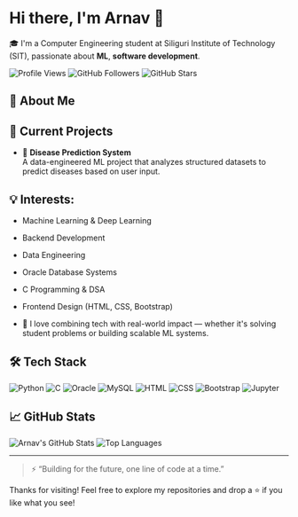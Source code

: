 # Hi there, I'm Arnav 👋

🎓 I'm a Computer Engineering student at Siliguri Institute of Technology (SIT), passionate about **ML**, **software development**.

![Profile Views](https://komarev.com/ghpvc/?username=ArnavBiswas&color=blue)
![GitHub Followers](https://img.shields.io/github/followers/ArnavBiswas?label=Followers&style=social)
![GitHub Stars](https://img.shields.io/github/stars/ArnavBiswas?affiliations=OWNER%2CCOLLABORATOR&style=social)

## 🚀 About Me

## 🧩 Current Projects

- 🦠 **Disease Prediction System**  
  A data-engineered ML project that analyzes structured datasets to predict diseases based on user input.


## 💡 Interests:

  - Machine Learning & Deep Learning
  - Backend Development
  - Data Engineering
  - Oracle Database Systems
  - C Programming & DSA
  - Frontend Design (HTML, CSS, Bootstrap)

- 🎯 I love combining tech with real-world impact — whether it's solving student problems or building scalable ML systems.

## 🛠️ Tech Stack

![Python](https://img.shields.io/badge/Python-3776AB?style=for-the-badge&logo=python&logoColor=white)
![C](https://img.shields.io/badge/C-00599C?style=for-the-badge&logo=c&logoColor=white)
![Oracle](https://img.shields.io/badge/Oracle-F80000?style=for-the-badge&logo=oracle&logoColor=white)
![MySQL](https://img.shields.io/badge/MySQL-4479A1?style=for-the-badge&logo=mysql&logoColor=white)
![HTML](https://img.shields.io/badge/HTML-E34F26?style=for-the-badge&logo=html5&logoColor=white)
![CSS](https://img.shields.io/badge/CSS-1572B6?style=for-the-badge&logo=css3&logoColor=white)
![Bootstrap](https://img.shields.io/badge/Bootstrap-7952B3?style=for-the-badge&logo=bootstrap&logoColor=white)
![Jupyter](https://img.shields.io/badge/Jupyter-F37626?style=for-the-badge&logo=jupyter&logoColor=white)

## 📈 GitHub Stats

![Arnav's GitHub Stats](https://github-readme-stats.vercel.app/api?username=ArnavBiswas&show_icons=true&theme=github_dark&hide=contribs&count_private=true)
![Top Languages](https://github-readme-stats.vercel.app/api/top-langs/?username=ArnavBiswas&layout=compact&theme=github_dark)

---

> ⚡ “Building for the future, one line of code at a time.”

Thanks for visiting! Feel free to explore my repositories and drop a ⭐ if you like what you see!
